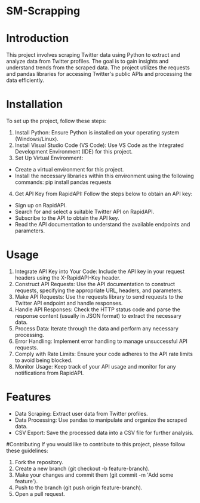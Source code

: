 # SM-Scrapping
# Introduction
This project involves scraping Twitter data using Python to extract and analyze data from Twitter profiles. The goal is to gain insights and understand trends from the scraped data. The project utilizes the requests and pandas libraries for accessing Twitter's public APIs and processing the data efficiently.

# Installation
To set up the project, follow these steps:

1. Install Python: Ensure Python is installed on your operating system (Windows/Linux).
2. Install Visual Studio Code (VS Code): Use VS Code as the Integrated Development Environment (IDE) for this project.
3. Set Up Virtual Environment:
- Create a virtual environment for this project.
- Install the necessary libraries within this environment using the following commands:
pip install pandas requests
4. Get API Key from RapidAPI: Follow the steps below to obtain an API key:
- Sign up on RapidAPI.
- Search for and select a suitable Twitter API on RapidAPI.
- Subscribe to the API to obtain the API key.
- Read the API documentation to understand the available endpoints and parameters.

# Usage
1. Integrate API Key into Your Code: Include the API key in your request headers using the X-RapidAPI-Key header.
2. Construct API Requests: Use the API documentation to construct requests, specifying the appropriate URL, headers, and parameters.
3. Make API Requests: Use the requests library to send requests to the Twitter API endpoint and handle responses.
4. Handle API Responses: Check the HTTP status code and parse the response content (usually in JSON format) to extract the necessary data.
5. Process Data: Iterate through the data and perform any necessary processing.
6. Error Handling: Implement error handling to manage unsuccessful API requests.
7. Comply with Rate Limits: Ensure your code adheres to the API rate limits to avoid being blocked.
8. Monitor Usage: Keep track of your API usage and monitor for any notifications from RapidAPI.

# Features
- Data Scraping: Extract user data from Twitter profiles.
- Data Processing: Use pandas to manipulate and organize the scraped data.
- CSV Export: Save the processed data into a CSV file for further analysis.

#Contributing
If you would like to contribute to this project, please follow these guidelines:

1. Fork the repository.
2. Create a new branch (git checkout -b feature-branch).
3. Make your changes and commit them (git commit -m 'Add some feature').
4. Push to the branch (git push origin feature-branch).
5. Open a pull request.
